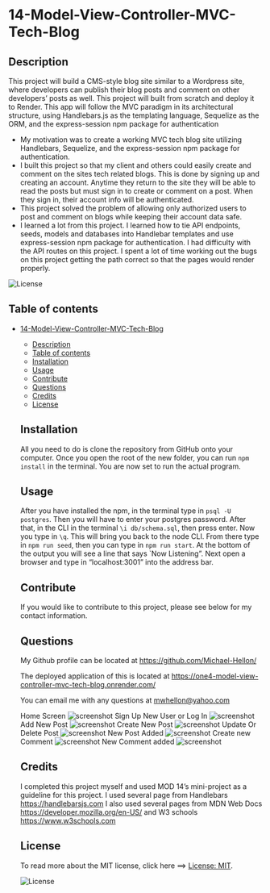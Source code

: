 
  # 14-Model-View-Controller-MVC-Tech-Blog

  ## Description
  This project will build a CMS-style blog site similar to a Wordpress site, where developers can publish their blog posts and comment on other developers’ posts as well. This project will built from scratch and deploy it to Render. This app will follow the MVC paradigm in its architectural structure, using Handlebars.js as the templating language, Sequelize as the ORM, and the express-session npm package for authentication
  - My motivation was to create a working MVC tech blog site utilizing Handlebars, Sequelize, and the express-session npm package for authentication.
  -  I built this project so that my client and others could easily create and comment on the sites tech related blogs. This is done by signing up and creating an account. Anytime they return to the site they will be able to read the posts but must sign in to create or comment on a post. When they sign in, their account info will be authenticated. 
  - This project solved the problem of allowing only authorized users to post and comment on blogs while keeping their account data safe. 
  - I learned a lot from this project. I learned how to tie API endpoints, seeds, models and databases into Handlebar templates and use express-session npm package for authentication. I had difficulty with the API routes on this project. I spent a lot of time working out the bugs on this project getting the path correct so that the pages would render properly.
  
  ![License](https://img.shields.io/badge/License-MIT-green.svg)


  ## Table of contents

- [14-Model-View-Controller-MVC-Tech-Blog](#14-model-view-controller-mvc-tech-blog)
  - [Description](#description)
  - [Table of contents](#table-of-contents)
  - [Installation](#installation)
  - [Usage](#usage)
  - [Contribute](#contribute)
  - [Questions](#questions)
  - [Credits](#credits)
  - [License](#license)
        
    
  ## Installation
  All you need to do is clone the repository from GitHub onto your computer. Once you open the root of the new folder, you can run `npm install` in the terminal. You are now set to run the actual program.

  ## Usage
  After you have installed the npm, in the terminal type in `psql -U postgres`. Then you will have to enter your postgres password. After that, in the CLI in the terminal `\i db/schema.sql`, then press enter. Now you type in `\q`.  This will bring you back to the node CLI. From there type in `npm run seed`, then you can type in `npm run start`. At the bottom of the output you will see a line that says `Now Listening”. Next open a browser and type in “localhost:3001” into the address bar.

  ## Contribute
  If you would like to contribute to this project, please see below for my contact information.

  ## Questions
   My Github profile can be located at <https://github.com/Michael-Hellon/>

   The deployed application of this is located at <https://one4-model-view-controller-mvc-tech-blog.onrender.com/>

  You can email me with any questions at mwhellon@yahoo.com

  Home Screen
  ![screenshot](/public/images/Home%20screen.png)
  Sign Up New User or Log In
  ![screenshot](/public/images/Log%20In%20or%20Sign%20up.png)
  Add New Post
  ![screenshot](/public/images/Add%20New%20Post.png)
  Create New Post
  ![screenshot](/public/images/Create%20New%20post.png)
  Update Or Delete Post
  ![screenshot](/public/images/Update%20or%20Delete%20Post.png)
  New Post Added
  ![screenshot](/public/images/New%20post%20added.png)
  Create new Comment
  ![screenshot](/public/images/Create%20New%20Comment.png)
  New Comment added
  ![screenshot](/public/images/New%20comment%20added.png)

  ## Credits
  I completed this project myself and used MOD 14’s mini-project as a guideline for this project. I used several page from Handlebars  https://handlebarsjs.com   I also used several pages from MDN Web Docs https://developer.mozilla.org/en-US/  and W3 schools https://www.w3schools.com
  
  ## License

  To read more about the MIT license, click here ==> [License: MIT](https://opensource.org/licenses/MIT).

  ![License](https://img.shields.io/badge/License-MIT-green.svg)
  